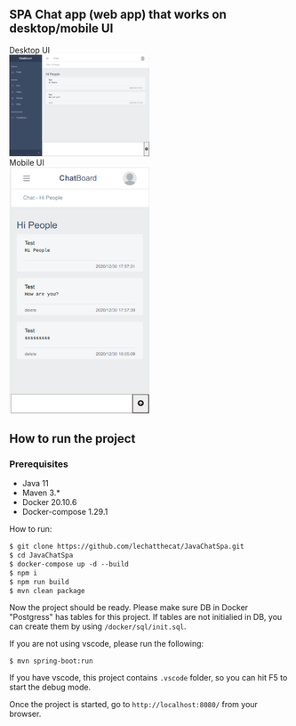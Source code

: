 ## SPA Chat app (web app) that works on desktop/mobile UI

Desktop UI<br/>
<img src="https://github.com/lechatthecat/JavaChatSpa/blob/master/chat_picture.png" width="50%"><br/>
Mobile UI<br/>
<img src="https://github.com/lechatthecat/JavaChatSpa/blob/master/mobile_chat.png" width="50%">

## How to run the project

### Prerequisites
- Java 11
- Maven 3.*
- Docker 20.10.6
- Docker-compose 1.29.1

How to run:

```
$ git clone https://github.com/lechatthecat/JavaChatSpa.git
$ cd JavaChatSpa
$ docker-compose up -d --build
$ npm i
$ npm run build
$ mvn clean package
```

Now the project should be ready. Please make sure DB in Docker "Postgress" has tables for this project. 
If tables are not initialied in DB, you can create them by using `/docker/sql/init.sql`.

If you are not using vscode, please run the following:

```
$ mvn spring-boot:run
```

If you have vscode, this project contains `.vscode` folder, so you can hit F5 to start the debug mode.

Once the project is started, go to `http://localhost:8080/` from your browser.

